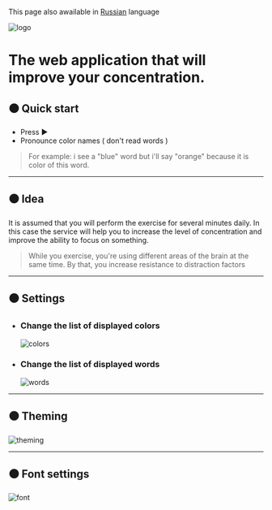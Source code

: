 This page also awailable in [Russian](https://volard.github.io/focus/docs/rus/) language 

![logo](https://i.ibb.co/fXbyXrH/image.png)

# The web application that will improve your concentration.

## ⚫ Quick start

* Press ▶ 
* Pronounce color names ( don't read words )  


> For example: i see a "blue" word but i'll say "orange" because it is color of this word.  

----------------


## ⚫ Idea  

It is assumed that you will perform the exercise for several minutes daily.
In  
this case the service will help you to increase the level of concentration and improve the ability to focus on something.


> While you exercise, you're using different areas of the brain at the same time. By that, you increase resistance to distraction factors

--------------------


## ⚫ Settings  

* ### Change the list of displayed colors
    
  ![colors](https://i.ibb.co/D9DgqT6/colors.png)
  
* ### Change the list of displayed words
    
  ![words](https://i.ibb.co/rFM9m3W/words.png)
  
---------------

  
## ⚫ Theming  
  
![theming](https://i.ibb.co/D8gLBJq/Rec202255.gif)  
  
--------------------
  
## ⚫ Font settings
  
![font](https://i.ibb.co/2Y1RkfR/Rec201533.gif)
  

